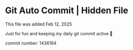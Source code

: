 # Git Auto Commit | Hidden File

This file was added Feb 12, 2025

Just for fun and keeping my daily git commit active 🤪

commit number: 1436164
